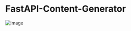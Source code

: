 # FastAPI-Content-Generator
![image](https://github.com/user-attachments/assets/a95a4dcc-fb3e-4ff0-bb0f-086255379ae8)
